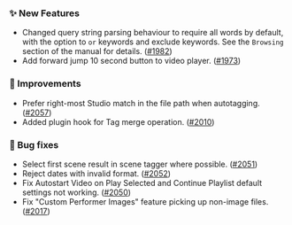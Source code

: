 ### ✨ New Features
* Changed query string parsing behaviour to require all words by default, with the option to `or` keywords and exclude keywords. See the `Browsing` section of the manual for details. ([#1982](https://github.com/stashapp/stash/pull/1982))
* Add forward jump 10 second button to video player. ([#1973](https://github.com/stashapp/stash/pull/1973))

### 🎨 Improvements
* Prefer right-most Studio match in the file path when autotagging. ([#2057](https://github.com/stashapp/stash/pull/2057))
* Added plugin hook for Tag merge operation. ([#2010](https://github.com/stashapp/stash/pull/2010))

### 🐛 Bug fixes
* Select first scene result in scene tagger where possible. ([#2051](https://github.com/stashapp/stash/pull/2051))
* Reject dates with invalid format. ([#2052](https://github.com/stashapp/stash/pull/2052))
* Fix Autostart Video on Play Selected and Continue Playlist default settings not working. ([#2050](https://github.com/stashapp/stash/pull/2050))
* Fix "Custom Performer Images" feature picking up non-image files. ([#2017](https://github.com/stashapp/stash/pull/2017))
